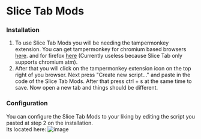 # Slice Tab Mods

### Installation

1. To use Slice Tab Mods you will be needing the tampermonkey extension. You can get tampermonkey for chromium based browsers [here](https://chrome.google.com/webstore/detail/tampermonkey-beta/gcalenpjmijncebpfijmoaglllgpjagf?hl=nl). and for firefox [here](https://addons.mozilla.org/nl/firefox/addon/tampermonkey/?utm_source=addons.mozilla.org&utm_medium=referral&utm_content=search) (Currently useless because Slice Tab only supports chromium atm).
2. After that you will click on the tampermonkey extension icon on the top right of you browser. Next press "Create new script..." and paste in the code of the Slice Tab Mods. After that press ctrl + s at the same time to save. Now open a new tab and things should be different.

### Configuration
You can configure the Slice Tab Mods to your liking by editing the script you pasted at step 2 on the installation.<br>Its located here:
![image](https://user-images.githubusercontent.com/113535664/190193453-4768455a-49df-4a99-ba51-8bf6c83e415f.png)
